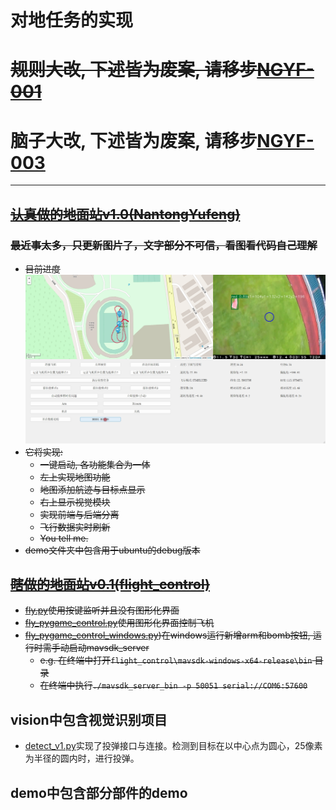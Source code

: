 # 对地任务的实现  
# ~~规则大改, 下述皆为废案, 请移步[NGYF-001](NGYF-001)~~
# 脑子大改, 下述皆为废案, 请移步[NGYF-003](NGYF-003)  
---
## ~~[认真做的地面站v1.0(NantongYufeng)](NantongYufeng)~~  
### ~~最近事太多，只更新图片了，文字部分不可信，看图看代码自己理解~~
- ~~目前进度 ![进度00](process.png)~~  
- ~~它将实现:~~  
  - ~~一键启动, 各功能集合为一体~~  
  - ~~左上实现地图功能~~  
  - ~~地图添加航迹与目标点显示~~  
  - ~~右上显示视觉模块~~  
  - ~~实现前端与后端分离~~  
  - ~~飞行数据实时刷新~~  
  - ~~You tell me.~~  
- ~~demo文件夹中包含用于ubuntu的debug版本~~
## ~~[瞎做的地面站v0.1(flight_control)](flight_control)~~  
- ~~[fly.py](flight_control/fly.py)使用按键监听并且没有图形化界面~~  
- ~~[fly_pygame_control.py](flight_control/fly_pygame_control.py)使用图形化界面控制飞机~~
- ~~[fly_pygame_control_windows.py](flight_control/fly_pygame_control_windows.py))在windows运行新增arm和bomb按钮, 运行时需手动启动mavsdk_server~~
  - ~~e.g. 在终端中打开`flight_control\mavsdk-windows-x64-release\bin` 目录~~
  - ~~在终端中执行```./mavsdk_server_bin -p 50051 serial://COM6:57600```~~ 
## vision中包含视觉识别项目
- [detect_v1.py](vision/detect_v1.py)实现了投弹接口与连接。检测到目标在以中心点为圆心，25像素为半径的圆内时，进行投弹。  
## demo中包含部分部件的demo  
